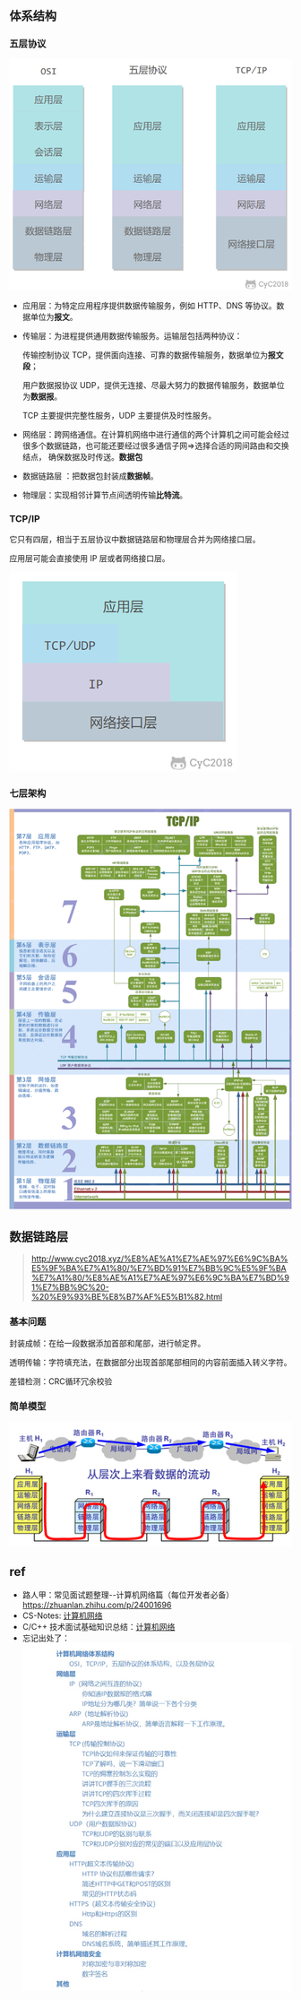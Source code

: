 ## 体系结构

### 五层协议

![](../images/0fa6c237-a909-4e2a-a771-2c5485cd8ce0.png)

-   应用层：为特定应用程序提供数据传输服务，例如 HTTP、DNS 等协议。数据单位为**报文**。

-   传输层：为进程提供通用数据传输服务。运输层包括两种协议：

    传输控制协议 TCP，提供面向连接、可靠的数据传输服务，数据单位为**报文段**；

    用户数据报协议 UDP，提供无连接、尽最大努力的数据传输服务，数据单位为**数据报**。

    TCP 主要提供完整性服务，UDP 主要提供及时性服务。

-   网络层：跨网络通信。在计算机网络中进行通信的两个计算机之间可能会经过很多个数据链路，也可能还要经过很多通信子网=>选择合适的网间路由和交换结点， 确保数据及时传送。**数据包**

-   数据链路层 ：把数据包封装成**数据帧**。

-   物理层：实现相邻计算节点间透明传输**比特流**。

### TCP/IP

它只有四层，相当于五层协议中数据链路层和物理层合并为网络接口层。

应用层可能会直接使用 IP 层或者网络接口层。

![](../images/48d79be8-085b-4862-8a9d-18402eb93b31.png)

### 七层架构

![截图](../images/截图.png)

## 数据链路层

> http://www.cyc2018.xyz/%E8%AE%A1%E7%AE%97%E6%9C%BA%E5%9F%BA%E7%A1%80/%E7%BD%91%E7%BB%9C%E5%9F%BA%E7%A1%80/%E8%AE%A1%E7%AE%97%E6%9C%BA%E7%BD%91%E7%BB%9C%20-%20%E9%93%BE%E8%B7%AF%E5%B1%82.html

### 基本问题

封装成帧：在给一段数据添加首部和尾部，进行帧定界。

透明传输：字符填充法，在数据部分出现首部尾部相同的内容前面插入转义字符。

差错检测：CRC循环冗余校验

### 简单模型

![image-20210608143108977](../images/image-20210608143108977.png)



























## ref

- 路人甲：常见面试题整理--计算机网络篇（每位开发者必备）https://zhuanlan.zhihu.com/p/24001696
- CS-Notes: [计算机网络](http://www.cyc2018.xyz/%E8%AE%A1%E7%AE%97%E6%9C%BA%E5%9F%BA%E7%A1%80/%E7%BD%91%E7%BB%9C%E5%9F%BA%E7%A1%80/%E8%AE%A1%E7%AE%97%E6%9C%BA%E7%BD%91%E7%BB%9C%20-%20%E7%9B%AE%E5%BD%95.html) 
-  C/C++ 技术面试基础知识总结：[计算机网络](https://interview.huihut.com/#/?id=%e2%98%81%ef%b8%8f-%e8%ae%a1%e7%ae%97%e6%9c%ba%e7%bd%91%e7%bb%9c)
- 忘记出处了：![v2-9145b179d3c4050b97e2680c5480e814_b](../images/v2-9145b179d3c4050b97e2680c5480e814_b.jpg)
